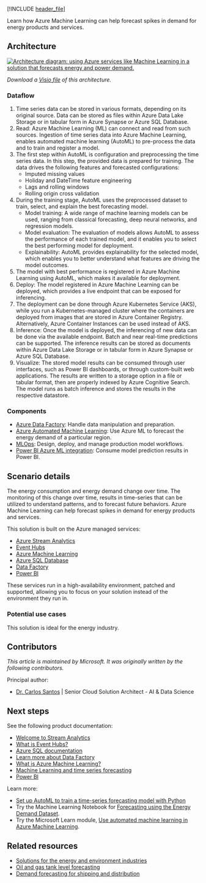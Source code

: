 [!INCLUDE [header_file](../../../includes/sol-idea-header.md)]

Learn how Azure Machine Learning can help forecast spikes in demand for energy products and services.

## Architecture

[ ![Architecture diagram: using Azure services like Machine Learning in a solution that forecasts energy and power demand.](../media/forecast-energy-power-demand.png)](../media/forecast-energy-power-demand.png#lightbox)

*Download a [Visio file](https://arch-center.azureedge.net/forecast-energy-power-demand.vsdx) of this architecture.*

### Dataflow

1. Time series data can be stored in various formats, depending on its original source. Data can be stored as files within Azure Data Lake Storage or in tabular form in Azure Synapse or Azure SQL Database.
1. Read: Azure Machine Learning (ML) can connect and read from such sources. Ingestion of time series data into Azure Machine Learning, enables automated machine learning (AutoML) to pre-process the data and to train and register a model.
1. The first step within AutoML is configuration and preprocessing the time series data. In this step, the provided data is prepared for training. The data drives the following features and forecasted configurations:
    - Imputed missing values
    - Holiday and DateTime feature engineering
    - Lags and rolling windows
    - Rolling origin cross validation
1. During the training stage, AutoML uses the preprocessed dataset to train, select, and explain the best forecasting model.
    - Model training: A wide range of machine learning models can be used, ranging from classical forecasting, deep neural networks, and regression models.
    - Model evaluation: The evaluation of models allows AutoML to assess the performance of each trained model, and it enables you to select the best performing model for deployment.
    - Explainability: AutoML provides explainability for the selected model, which enables you to better understand what features are driving the model outcomes.
1. The model with best performance is registered in Azure Machine Learning using AutoML, which makes it available for deployment.  
1. Deploy: The model registered in Azure Machine Learning can be deployed, which provides a live endpoint that can be exposed for inferencing.
1. The deployment can be done through Azure Kubernetes Service (AKS), while you run a Kubernetes-managed cluster where the containers are deployed from images that are stored in Azure Container Registry. Alternatively, Azure Container Instances can be used instead of AKS.
1. Inference: Once the model is deployed, the inferencing of new data can be done via the available endpoint. Batch and near real-time predictions can be supported. The inference results can be stored as documents within Azure Data Lake Storage or in tabular form in Azure Synapse or Azure SQL Database.
1. Visualize: The stored model results can be consumed through user interfaces, such as Power BI dashboards, or through custom-built web applications. The results are written to a storage option in a file or tabular format, then are properly indexed by Azure Cognitive Search. The model runs as batch inference and stores the results in the respective datastore.

### Components

* [Azure Data Factory](https://azure.microsoft.com/services/data-factory): Handle data manipulation and preparation.
* [Azure Automated Machine Learning](https://azure.microsoft.com/services/machine-learning/automatedml): Use Azure ML to forecast the energy demand of a particular region.
* [MLOps](https://azure.microsoft.com/services/machine-learning/mlops): Design, deploy, and manage production model workflows.
* [Power BI Azure ML integration](/power-bi/connect-data/service-aml-integrate): Consume model prediction results in Power BI.

## Scenario details

The energy consumption and energy demand change over time. The monitoring of this change over time, results in time-series that can be utilized to understand patterns, and to forecast future behaviors. Azure Machine Learning can help forecast spikes in demand for energy products and services.

This solution is built on the Azure managed services:

- [Azure Stream Analytics](https://azure.microsoft.com/services/stream-analytics)
- [Event Hubs](https://azure.microsoft.com/services/event-hubs)
- [Azure Machine Learning](https://azure.microsoft.com/services/machine-learning)
- [Azure SQL Database](https://azure.microsoft.com/services/sql-database)
- [Data Factory](https://azure.microsoft.com/services/data-factory)
- [Power BI](https://powerbi.microsoft.com)

These services run in a high-availability environment, patched and supported, allowing you to focus on your solution instead of the environment they run in.

### Potential use cases

This solution is ideal for the energy industry.

## Contributors

*This article is maintained by Microsoft. It was originally written by the following contributors.*

Principal author:

 * [Dr. Carlos Santos](https://www.linkedin.com/in/carlosafsantos) | Senior Cloud Solution Architect - AI & Data Science

## Next steps

See the following product documentation:

* [Welcome to Stream Analytics](/azure/stream-analytics/stream-analytics-introduction)
* [What is Event Hubs?](/azure/event-hubs/event-hubs-what-is-event-hubs)
* [Azure SQL documentation](/azure/sql-database)
* [Learn more about Data Factory](/azure/data-factory/data-factory-introduction)
* [What is Azure Machine Learning?](/azure/machine-learning/overview-what-is-azure-ml)
* [Machine Learning and time series forecasting](/azure/machine-learning/concept-automated-ml#time-series-forecasting)
* [Power BI](https://powerbi.microsoft.com/documentation/powerbi-landing-page)

Learn more:

* [Set up AutoML to train a time-series forecasting model with Python](/azure/machine-learning/how-to-auto-train-forecast)
* Try the Machine Learning Notebook for [Forecasting using the Energy Demand Dataset](https://github.com/Azure/azureml-examples/blob/main/sdk/python/jobs/automl-standalone-jobs/automl-forecasting-task-energy-demand/automl-forecasting-task-energy-demand-advanced-mlflow.ipynb).
* Try the Microsoft Learn module, [Use automated machine learning in Azure Machine Learning](/training/modules/use-automated-machine-learning).

## Related resources

* [Solutions for the energy and environment industries](/azure/architecture/industries/energy-environment)
* [Oil and gas tank level forecasting](/azure/architecture/solution-ideas/articles/oil-and-gas-tank-level-forecasting)
* [Demand forecasting for shipping and distribution](/azure/architecture/solution-ideas/articles/demand-forecasting-for-shipping-and-distribution)
